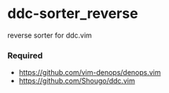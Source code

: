 # ddc-sorter_reverse
reverse sorter for ddc.vim

### Required

- https://github.com/vim-denops/denops.vim
- https://github.com/Shougo/ddc.vim
